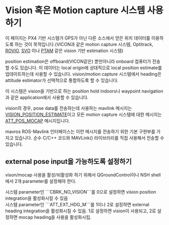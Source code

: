 # Vision 혹은 Motion capture 시스템 사용하기

이 페이지는 PX4 기반 시스템가 GPS가 아닌 다른 소스에서 얻은 위치 데이터를 이용하도록 하는 것이 목적입니다.(VICON과 같은 motion capture 시스템, Optitrack, [ROVIO](https://github.com/ethz-asl/rovio), [SVO](https://github.com/uzh-rpg/rpg_svo) 이나 [PTAM](https://github.com/ethz-asl/ethzasl_ptam) 같은 vision 기반 estimation 시스템)

position estimation은 offboard(VICON같은) 뿐만아니라 onboard 컴퓨터가 전송할 수도 있습니다. 이 데이터는 local origin에 상대적으로 local position estimate를 업데이트하는데 사용할 수 있습니다. vision/motion capture 시스템에서 heading은 attitude estimator가 선택적으로 통합하도록 할 수 있습니다.

이 시스템은 vision을 기반으로 하는 position hold indoors나 waypoint navigation과 같은 application에서 사용할 수 있습니다.

vision의 경우, pose data를 전송하는데 사용하는 mavlink 메시지는 [VISION_POSITION_ESTIMATE](http://mavlink.org/messages/common#VISION_POSITION_ESTIMATE)이고 모든 motion capture 시스템에 대한 메시지는 [ATT_POS_MOCAP](http://mavlink.org/messages/common#ATT_POS_MOCAP) 메시지입니다.

mavros ROS-Mavlink 인터페이스는 이런 메시지를 전송하기 위한 기본 구현부를 가지고 있습니다. 순수 C/C++ 코드와 MAVLink() 라이브러리를 직접 사용해서 전송할 수 있습니다.

## external pose input을 가능하도록 설정하기
vison/mocap 사용을 활성/비활성화 하기 위해서 QGroundControl이나 NSH shell에서 2개 parameter를 설정해야 한다.

<aside class="note">
시스템 parameter인 ```CBRK_NO_VISION```를 0으로 설정하면 vision position integration을 활성화시킬 수 있음
</aside>

<aside class="note">
시스템 parameter인 ```ATT_EXT_HDG_M```를 1이나 2로 설정하면 external heading integration을 활성화시킬 수 있음. 1로 설정하면 vision이 사용되고, 2로 설정하면 mocap heading을 사용을 활성화시킴.
</aside>
